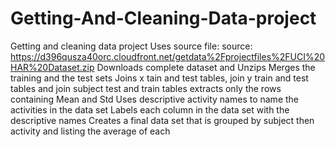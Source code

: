 Getting-And-Cleaning-Data-project
=================================

Getting and cleaning data project
Uses source file: source: https://d396qusza40orc.cloudfront.net/getdata%2Fprojectfiles%2FUCI%20HAR%20Dataset.zip
Downloads complete dataset and Unzips
 Merges the training and the test sets 
Joins x tain and test tables, join y train and test tables and join subject test and train tables
extracts only the rows containing Mean and Std
Uses descriptive activity names to name the activities in the data set
Labels each column in the data set with the descriptive names
Creates a final data set that is grouped by subject then activity and listing the average of each 
